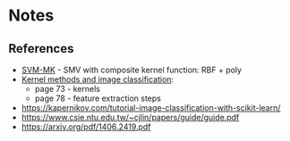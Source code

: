 Notes
===

## References
* [SVM-MK](https://link.springer.com/content/pdf/10.1007%2F978-3-642-32891-6_11.pdf) - SMV with composite kernel function: RBF + poly
* [Kernel methods and image classification](https://profs.info.uaic.ro/~dcristea/cursuri/IA/2018-2019/hab_thesis.pdf):
    - page 73 - kernels
    - page 78 - feature extraction steps
* https://kapernikov.com/tutorial-image-classification-with-scikit-learn/
* https://www.csie.ntu.edu.tw/~cjlin/papers/guide/guide.pdf
* https://arxiv.org/pdf/1406.2419.pdf
